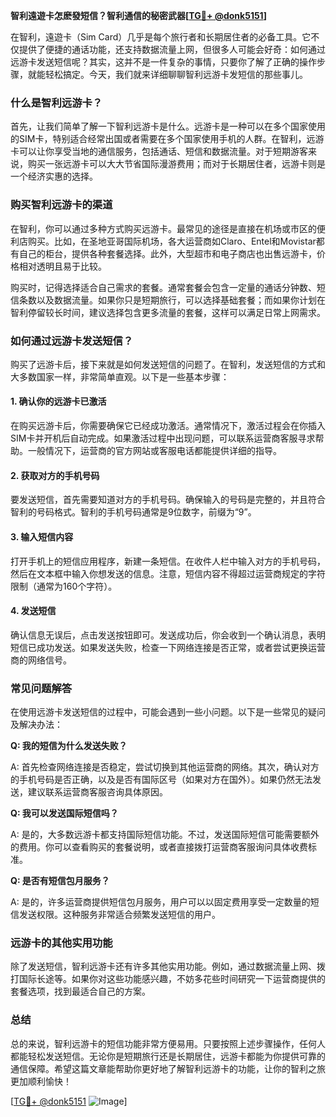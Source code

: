 **智利遠遊卡怎麽發短信？智利通信的秘密武器[[TG💪+ @donk5151](https://t.me/s/donk5151)]**

在智利，遠遊卡（Sim Card）几乎是每个旅行者和长期居住者的必备工具。它不仅提供了便捷的通话功能，还支持数据流量上网，但很多人可能会好奇：如何通过远游卡发送短信呢？其实，这并不是一件复杂的事情，只要你了解了正确的操作步骤，就能轻松搞定。今天，我们就来详细聊聊智利远游卡发短信的那些事儿。

### 什么是智利远游卡？

首先，让我们简单了解一下智利远游卡是什么。远游卡是一种可以在多个国家使用的SIM卡，特别适合经常出国或者需要在多个国家使用手机的人群。在智利，远游卡可以让你享受当地的通信服务，包括通话、短信和数据流量。对于短期游客来说，购买一张远游卡可以大大节省国际漫游费用；而对于长期居住者，远游卡则是一个经济实惠的选择。

### 购买智利远游卡的渠道

在智利，你可以通过多种方式购买远游卡。最常见的途径是直接在机场或市区的便利店购买。比如，在圣地亚哥国际机场，各大运营商如Claro、Entel和Movistar都有自己的柜台，提供各种套餐选择。此外，大型超市和电子商店也出售远游卡，价格相对透明且易于比较。

购买时，记得选择适合自己需求的套餐。通常套餐会包含一定量的通话分钟数、短信条数以及数据流量。如果你只是短期旅行，可以选择基础套餐；而如果你计划在智利停留较长时间，建议选择包含更多流量的套餐，这样可以满足日常上网需求。

### 如何通过远游卡发送短信？

购买了远游卡后，接下来就是如何发送短信的问题了。在智利，发送短信的方式和大多数国家一样，非常简单直观。以下是一些基本步骤：

#### 1. 确认你的远游卡已激活

在购买远游卡后，你需要确保它已经成功激活。通常情况下，激活过程会在你插入SIM卡并开机后自动完成。如果激活过程中出现问题，可以联系运营商客服寻求帮助。一般情况下，运营商的官方网站或客服电话都能提供详细的指导。

#### 2. 获取对方的手机号码

要发送短信，首先需要知道对方的手机号码。确保输入的号码是完整的，并且符合智利的号码格式。智利的手机号码通常是9位数字，前缀为“9”。

#### 3. 输入短信内容

打开手机上的短信应用程序，新建一条短信。在收件人栏中输入对方的手机号码，然后在文本框中输入你想发送的信息。注意，短信内容不得超过运营商规定的字符限制（通常为160个字符）。

#### 4. 发送短信

确认信息无误后，点击发送按钮即可。发送成功后，你会收到一个确认消息，表明短信已成功发送。如果发送失败，检查一下网络连接是否正常，或者尝试更换运营商的网络信号。

### 常见问题解答

在使用远游卡发送短信的过程中，可能会遇到一些小问题。以下是一些常见的疑问及解决办法：

**Q: 我的短信为什么发送失败？**

A: 首先检查网络连接是否稳定，尝试切换到其他运营商的网络。其次，确认对方的手机号码是否正确，以及是否有国际区号（如果对方在国外）。如果仍然无法发送，建议联系运营商客服咨询具体原因。

**Q: 我可以发送国际短信吗？**

A: 是的，大多数远游卡都支持国际短信功能。不过，发送国际短信可能需要额外的费用。你可以查看购买的套餐说明，或者直接拨打运营商客服询问具体收费标准。

**Q: 是否有短信包月服务？**

A: 是的，许多运营商提供短信包月服务，用户可以以固定费用享受一定数量的短信发送权限。这种服务非常适合频繁发送短信的用户。

### 远游卡的其他实用功能

除了发送短信，智利远游卡还有许多其他实用功能。例如，通过数据流量上网、拨打国际长途等。如果你对这些功能感兴趣，不妨多花些时间研究一下运营商提供的套餐选项，找到最适合自己的方案。

### 总结

总的来说，智利远游卡的短信功能非常方便易用。只要按照上述步骤操作，任何人都能轻松发送短信。无论你是短期旅行还是长期居住，远游卡都能为你提供可靠的通信保障。希望这篇文章能帮助你更好地了解智利远游卡的功能，让你的智利之旅更加顺利愉快！

[[TG💪+ @donk5151](https://t.me/s/donk5151) ![Image](https://i.postimg.cc/rwNCRYN7/Snipaste-2025-04-30-17-27-05.png)]